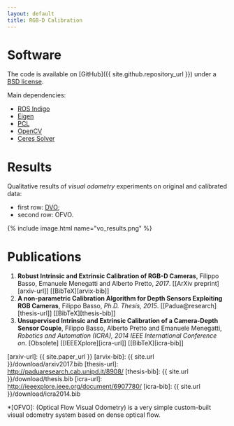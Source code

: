 ```yaml
---
layout: default
title: RGB-D Calibration
---
```


# [](#software)Software

The code is available on [GitHub]({{ site.github.repository_url }}) under a [BSD license](https://opensource.org/licenses/BSD-3-Clause).

Main dependencies:

- [ROS Indigo](http://wiki.ros.org/indigo)
- [Eigen](http://eigen.tuxfamily.org/)
- [PCL](http://pointclouds.org/)
- [OpenCV](http://opencv.org/)
- [Ceres Solver](http://ceres-solver.org/)

# [](#results)Results

Qualitative results of _visual odometry_ experiments on original and calibrated data:

- first row: [DVO][dvo-url];
- second row: OFVO.

{% include image.html name="vo_results.png" %}


# [](#publications)Publications

1. **Robust Intrinsic and Extrinsic Calibration of RGB-D Cameras**, Filippo Basso, Emanuele Menegatti and Alberto Pretto, _2017_. [[ArXiv preprint][arxiv-url]] [[BibTeX][arvix-bib]]
1. **A non-parametric Calibration Algorithm for Depth Sensors Exploiting RGB Cameras**, Filippo Basso, _Ph.D. Thesis, 2015_. [[Padua@research][thesis-url]] [[BibTeX][thesis-bib]]
1. **Unsupervised Intrinsic and Extrinsic Calibration of a Camera-Depth Sensor Couple**, Filippo Basso, Alberto Pretto and Emanuele Menegatti, _Robotics and Automation (ICRA), 2014 IEEE International Conference on_. [Obsolete] [[IEEEXplore][icra-url]] [[BibTeX][icra-bib]]


[dvo-url]: https://github.com/tum-vision/dvo

[arxiv-url]: {{ site.paper_url }}
[arvix-bib]: {{ site.url }}/download/arxiv2017.bib
[thesis-url]: http://paduaresearch.cab.unipd.it/8908/
[thesis-bib]: {{ site.url }}/download/thesis.bib
[icra-url]: http://ieeexplore.ieee.org/document/6907780/
[icra-bib]: {{ site.url }}/download/icra2014.bib

*[OFVO]: (Optical Flow Visual Odometry) is a very simple custom-built visual odometry system based on dense optical flow.
